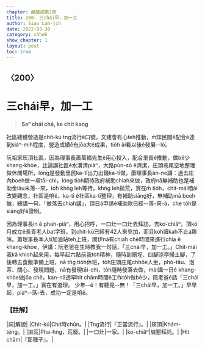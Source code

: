 ```yaml
---
chapter: 鹹酸甜第1冊
title: 200. 三chái早，加一工
author: Siau Lah-jih
date: 2022-03-30
category: chheh
show_chapter: 1
layout: post
toc: true
---
```

  
## 〈200〉
# 三chái早，加一工
>**Saⁿ chái chá, ke chi̍t kang**

社區總體營造是chit-kú tng流行ê口號，文建會有心teh推動，m̄知民間ê配合ē達到siáⁿ-mih程度，營造成績ē有jōa大ê成果，tio̍h ài看以後ê發展--lò͘。

阮祖家崁頂社區，因為理事長蕭萬福先生ê用心投入，配合里長ê推動，做bē少khang-khòe，比論講社區ê水溝清piàⁿ，大路pùn-sò ê清潔，庄頭巷尾空地整理做休閒場所，lóng是發動里民ka-tī出力出錢ka-tī做，蕭理事長án-ne講：過去庄內boeh做一項tāi-chì，lóng tio̍h期待政府補助chiah來做，政府nā無補助也是補助金iáu未落--來，to̍h khǹg leh等待，khǹg leh拋荒，實在m̄ tio̍h，chit-mái咱ài改變觀念，社區是咱ê，ka-tī ê社區ka-tī整理，有補助siāng好，無補助mā boeh做，總講一句，「做落去chiah講」，頂日á申請ê補助款已經--落-來-à，che to̍h是siāng好ê證明。

因為理事長in ê phah-piàⁿ，用心招呼，一口灶一口灶去拜訪，去ko͘-chiâⁿ，頂kó͘月成立ê長青老人bat字班，到chit-kú已經有42人來參加，而且koh讀kah不止á趣味。蕭理事長本人tī加油站teh上班，問伊ná有chiah chē時間來進行chia ê khang-khòe，伊講：阮老爸在生時教我一句話，「三chái早，加一工。」Chit-mái我kā khioh起來用，每早起六點前我to̍h精神，隨時到廟埕、四腳涼亭掃土腳，了後轉去食飯準備上班，nā tn̄g tio̍h休班，to̍h庄頭庄尾chhōe人坐，phò-tāu、泡茶、關心、發現問題，nā有發現tāi-chì，to̍h隨時發落去做，mài講一日ê khang-khòe做jōa chē，kan-nā透早hit chām時間ê工作to̍h做bē少，阮老爸ê話「三chái早，加一工。」實在有道理。
少年--ê！有聽見--無！「三chái早，加一工。」早早起，piàⁿ--落-去，成功一定是咱ê。


### 【註解】

|詞|解說|
|Chit-kú|Chit時chūn。|
|Tng流行|『正當流行』。|
|崁頂|Khám-téng。|
|拋荒|Pha-hng，荒廢。|
|一口灶|一家。|
|ko͘-chiâⁿ|誠懇拜託。|
|Hit chām|『那陣子』。|

